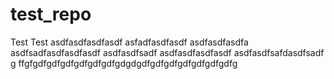 # test_repo
Test
Test
asdfasdfasdfasdf
asfadfasdfasdf
asdfasdfasdfa
asdfsadfasdfasdfasdf
asdfasdfsadf
asdfasdfasdfasdf
asdfasdfsafdasdfsadf
g
ffgfgdfgdfgdfgdfgdfgdfgdgdgdfgdfgdfgdfgdfgdfgdfg
